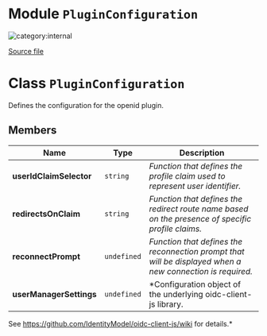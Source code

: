 # Module `PluginConfiguration`

![category:internal](https://img.shields.io/badge/category-internal-blue.svg?style=flat-square)



[Source file](..\src\plugin-configuration.js)

# Class `PluginConfiguration`

Defines the configuration for the openid plugin.

## Members

Name | Type | Description
--- | --- | ---
__userIdClaimSelector__ | `string` | *Function that defines the profile claim used to represent user identifier.*
__redirectsOnClaim__ | `string` | *Function that defines the redirect route name based on the presence of specific profile claims.*
__reconnectPrompt__ | `undefined` | *Function that defines the reconnection prompt that will be displayed when a new connection is required.*
__userManagerSettings__ | `undefined` | *Configuration object of the underlying oidc-client-js library.
See https://github.com/IdentityModel/oidc-client-js/wiki for details.*
